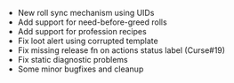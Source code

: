 - New roll sync mechanism using UIDs
- Add support for need-before-greed rolls
- Add support for profession recipes
- Fix loot alert using corrupted template
- Fix missing release fn on actions status label (Curse#19)
- Fix static diagnostic problems
- Some minor bugfixes and cleanup